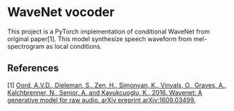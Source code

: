 # WaveNet vocoder
This project is a PyTorch implementation of conditional WaveNet from original paper[1]. This model synthesize speech waveform from mel-spectrogram as local conditions.


## References
[1] [Oord, A.V.D., Dieleman, S., Zen, H., Simonyan, K., Vinyals, O., Graves, A., Kalchbrenner, N., Senior, A. and Kavukcuoglu, K., 2016. Wavenet: A generative model for raw audio. arXiv preprint arXiv:1609.03499.](https://arxiv.org/pdf/1706.07162)